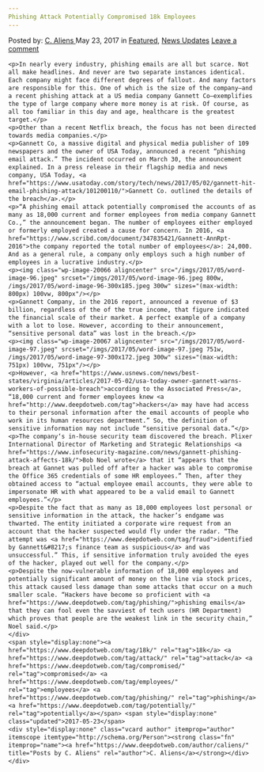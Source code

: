 ```yaml
---
Phishing Attack Potentially Compromised 18k Employees
---
```

<article class="post-listing post-20058 post type-post status-publish format-standard has-post-thumbnail hentry  tag-18k tag-attack tag-compromised tag-employees tag-phishing tag-potentially">
    <div class="post-inner">
        <span>Posted by: <a href="https://www.deepdotweb.com/author/caliens/" title="">C. Aliens </a></span>
    <span>May 23, 2017</span>
    <span>in <a href="https://www.deepdotweb.com/category/deepdot-news/" rel="category tag">Featured</a>, <a href="https://www.deepdotweb.com/category/news-updates/" rel="category tag">News Updates</a></span>
    <span><a href="https://www.deepdotweb.com/2017/05/23/phishing-attack-potentially-compromised-18k-employees/#respond">Leave a comment</a></span>
    </p>
    <div class="clear"></div>
    
    <p>In nearly every industry, phishing emails are all but scarce. Not all make headlines. And never are two separate instances identical. Each company might face different degrees of fallout. And many factors are responsible for this. One of which is the size of the company—and a recent phishing attack at a US media company Gannett Co—exemplifies the type of large company where more money is at risk. Of course, as all too familiar in this day and age, healthcare is the greatest target.</p>
    <p>Other than a recent Netflix breach, the focus has not been directed towards media companies.</p>
    <p>Gannett Co, a massive digital and physical media publisher of 109 newspapers and the owner of USA Today, announced a recent “phishing email attack.” The incident occurred on March 30, the announcement explained. In a press release in their flagship media and news company, USA Today, <a href="https://www.usatoday.com/story/tech/news/2017/05/02/gannett-hit-email-phishing-attack/101200110/">Gannett Co. outlined the details of the breach</a>.</p>
    <p>“A phishing email attack potentially compromised the accounts of as many as 18,000 current and former employees from media company Gannett Co.,” the announcement began. The number of employees either employed or formerly employed created a cause for concern. In 2016, <a href="https://www.scribd.com/document/347835421/Gannett-AnnRpt-2016">the company reported the total number of employees</a>: 24,000. And as a general rule, a company only employs such a high number of employees in a lucrative industry.</p>
    <p><img class="wp-image-20066 aligncenter" src="/imgs/2017/05/word-image-96.jpeg" srcset="/imgs/2017/05/word-image-96.jpeg 800w, /imgs/2017/05/word-image-96-300x185.jpeg 300w" sizes="(max-width: 800px) 100vw, 800px"/></p>
    <p>Gannett Company, in the 2016 report, announced a revenue of $3 billion, regardless of the of the true income, that figure indicated the financial scale of their market. A perfect example of a company with a lot to lose. However, according to their announcement, “sensitive personal data” was lost in the breach.</p>
    <p><img class="wp-image-20067 aligncenter" src="/imgs/2017/05/word-image-97.jpeg" srcset="/imgs/2017/05/word-image-97.jpeg 751w, /imgs/2017/05/word-image-97-300x172.jpeg 300w" sizes="(max-width: 751px) 100vw, 751px"/></p>
    <p>However, <a href="https://www.usnews.com/news/best-states/virginia/articles/2017-05-02/usa-today-owner-gannett-warns-workers-of-possible-breach">according to the Associated Press</a>, “18,000 current and former employees knew <a href="http://www.deepdotweb.com/tag">hackers</a> may have had access to their personal information after the email accounts of people who work in its human resources department.” So, the definition of sensitive information may not include “sensitive personal data.”</p>
    <p>The company‘s in-house security team discovered the breach. Plixer International Director of Marketing and Strategic Relationships <a href="https://www.infosecurity-magazine.com/news/gannett-phishing-attack-affects-18k/">Bob Noel wrote</a> that it “appears that the breach at Gannet was pulled off after a hacker was able to compromise the Office 365 credentials of some HR employees.” Then, after they obtained access to “actual employee email accounts, they were able to impersonate HR with what appeared to be a valid email to Gannett employees.”</p>
    <p>Despite the fact that as many as 18,000 employees lost personal or sensitive information in the attack, the hacker’s endgame was thwarted. The entity initiated a corporate wire request from an account that the hacker suspected would fly under the radar. “The attempt was <a href="https://www.deepdotweb.com/tag/fraud">identified by Gannett&#8217;s finance team as suspicious</a> and was unsuccessful.” This, if sensitive information truly avoided the eyes of the hacker, played out well for the company.</p>
    <p>Despite the now-vulnerable information of 18,000 employees and potentially significant amount of money on the line via stock prices, this attack caused less damage than some attacks that occur on a much smaller scale. “Hackers have become so proficient with <a href="https://www.deepdotweb.com/tag/phishing/">phishing emails</a> that they can fool even the savviest of tech users (HR Department) which proves that people are the weakest link in the security chain,” Noel said.</p>
    </div>
    <span style="display:none"><a href="https://www.deepdotweb.com/tag/18k/" rel="tag">18k</a> <a href="https://www.deepdotweb.com/tag/attack/" rel="tag">attack</a> <a href="https://www.deepdotweb.com/tag/compromised/" rel="tag">compromised</a> <a href="https://www.deepdotweb.com/tag/employees/" rel="tag">employees</a> <a href="https://www.deepdotweb.com/tag/phishing/" rel="tag">phishing</a> <a href="https://www.deepdotweb.com/tag/potentially/" rel="tag">potentially</a></span> <span style="display:none" class="updated">2017-05-23</span>
    <div style="display:none" class="vcard author" itemprop="author" itemscope itemtype="http://schema.org/Person"><strong class="fn" itemprop="name"><a href="https://www.deepdotweb.com/author/caliens/" title="Posts by C. Aliens" rel="author">C. Aliens</a></strong></div>
    </div>
</article>

